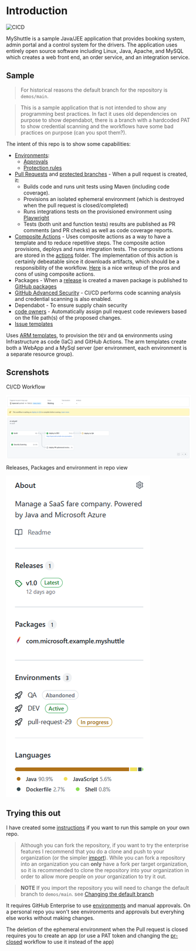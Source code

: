 # Introduction

![CICD](https://github.com/tspascoal-demo2/MyShuttle/workflows/CICD/badge.svg)

MyShuttle is a sample Java/JEE application that provides booking system, admin portal and a control system for the drivers. The application uses entirely open source software including Linux, Java, Apache, and MySQL which creates a web front end, an order service, and an integration service.

## Sample

> For historical reasons the default branch for the repository is `demos/main`.

> This is a sample application that is not intended to show any programming best practices. In fact it uses old dependencies on purpose to show dependabot, there is a branch with a hardcoded PAT to show credential scanning and the workflows have some bad practices on purpose (can you spot them?).

The intent of this repo is to show some capabilities:

- [Environments](https://docs.github.com/en/actions/deployment/environments):
  - [Approvals](https://docs.github.com/en/actions/managing-workflow-runs/reviewing-deployments)
  - [Protection rules](https://docs.github.com/en/actions/deployment/environments#environment-protection-rules)
- [Pull Requests](https://docs.github.com/en/github/collaborating-with-pull-requests/proposing-changes-to-your-work-with-pull-requests/about-pull-requests) and [protected branches](https://docs.github.com/en/repositories/configuring-branches-and-merges-in-your-repository/defining-the-mergeability-of-pull-requests/about-protected-branches#require-status-checks-before-merging) - When a pull request is created, it:
  - Builds code and runs unit tests using Maven (including code coverage).
  - Provisions an isolated ephemeral environment (which is destroyed when the pull request is closed/completed)
  - Runs integrations tests on the provisioned environment using [Playwright](https://playwright.dev/)
  - Tests (both unit and function tests) results are published as PR comments (and PR checks) as well as code coverage reports.
- [Composite Actions](https://docs.github.com/en/actions/creating-actions/creating-a-composite-action) - Uses composite actions as a way to have a template and to reduce repetitive steps. The composite action provisions, deploys and runs integration tests. The composite actions are stored in the [actions](actions) folder. The implementation of this action is certainly debeatable since it downloads artifacts, which should be a responsibility of the workflow. [Here](https://colinsalmcorner.com/github-composite-actions) is a nice writeup of the pros and cons of using composite actions.
- Packages - When a [release](https://docs.github.com/en/repositories/releasing-projects-on-github/about-releases) is created a maven package is published to [GitHub packages](https://github.com/features/packages)
- [GitHub Advanced Security](https://docs.github.com/en/get-started/learning-about-github/about-github-advanced-security) - CI/CD performs code scanning analysis and credential scanning is also enabled.
- Dependabot - To ensure supply chain security 
- [code owners](https://docs.github.com/en/repositories/managing-your-repositorys-settings-and-features/customizing-your-repository/about-code-owners) - Automatically assign pull request code reviewers  based on the file path(s) of the proposed changes.
- [Issue templates](https://docs.github.com/en/communities/using-templates-to-encourage-useful-issues-and-pull-requests/configuring-issue-templates-for-your-repository)

Uses [ARM templates](), to provision the `DEV` and `QA` environments using Infrastructure as code (IaC) and GitHub Actions. The arm templates create both a WebApp and a MySql server (per environment, each environment is a separate resource group).

## Screnshots

CI/CD Workflow

![CI/CD Workflow](./docs/ci-cd-workflow.png)

Releases, Packages and environment in repo view

![Releases, Packages and environment](./docs/releases-packages-environment.png)

## Trying this out

I have created some [instructions](./docs/configuring.md) if you want to run this sample  on your own repo.

> Although you can fork the repository, if you want to try the enterprise features I recommend that you do a clone and push to your organization (or the simpler [import](https://docs.github.com/en/github/importing-your-projects-to-github/importing-source-code-to-github/importing-a-repository-with-github-importer)). While you can fork a repository into an organization you can **only** have a fork per target organization, so it is recommended to clone the repository into your organization in order to allow more people on _your_ organization to try it out.

> **NOTE** If you import the repository you will need to change the default branch to `demos/main`. see [Changing the default branch](https://docs.github.com/en/repositories/configuring-branches-and-merges-in-your-repository/managing-branches-in-your-repository/changing-the-default-branch)

It requires GitHub Enterprise to use [environments](https://docs.github.com/en/actions/deployment/environments) and manual approvals. On a personal repo you won't see environments and approvals but everyhing else works without making changes.

The deletion of the ephemeral environment when the Pull request is closed requires you to create an app (or use a PAT token and changing the [pr-closed](.github/workflows/pr-closed.yml) workflow to use it instead of the app)
